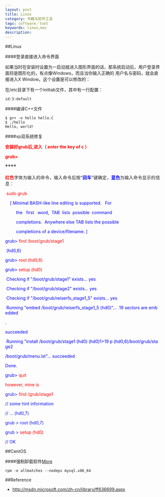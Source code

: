 ```yaml
---
layout: post
title: Linux
category: 书籍与软件工具
tags: software／tool
keywords: linux,mac
description: 
---
```



##Linux

####登录直接进入命令界面

如果当时在安装时设置为一启动就进入图形界面的话，那系统启动后，用户登录界面将是图形化的，有点像Windows，而且当你输入正确的 用户名与密码，就会直接进入X Window。这个设置是可以修改的：

在/etc目录下有一个inittab文件，其中有一行配置：

```
id:3:default
```

####编译C++文件

```
$ g++ -o hello hello.C
$ ./hello
Hello, world!
```
####xp双系统修复

<span style="font-size:18px;">**<span
style="color:#ff0000;font-size:10.5pt;">安装好grub后,进入（ enter the
key of c ）</span>**</span>
<div class="0" style="text-align:justify;margin-top:5pt;">

<span style="font-size:18px;">**<span
style="color:#ff0000;font-size:10.5pt;">grub\></span>**</span>

</div>

<div class="0" style="text-align:justify;margin-top:5pt;">

<span style="font-size:18px;">****</span>

</div>

<div class="0" style="text-align:justify;margin-top:5pt;">

<span style="font-size:18px;">**<span
style="color:#ff0000;font-size:10.5pt;">红色</span>**</span><span
style="font-size:10.5pt;">字体为输入的命令，</span><span
style="font-size:10.5pt;">输入命令后按“</span>**<span
style="color:#0000ff;font-size:10.5pt;">回车</span>**<span
style="font-size:10.5pt;">”键确定，</span>**<span
style="color:#0000ff;font-size:10.5pt;">蓝色</span>**<span
style="font-size:10.5pt;">为输入命令显示的信息</span><span
style="font-size:10.5pt;">：</span>

</div>

<div class="0">

<span style="font-size:10.5pt;"> </span><span
style="color:#ff0000;font-size:10.5pt;">sudo grub</span>

</div>

<div class="0">

<span style="font-size:10.5pt;">   </span><span
style="color:#0000ff;font-size:10.5pt;"> [ Minimal BASH-like line editing is supported.   For</span>

</div>

<div class="0">

<span
style="color:#0000ff;font-size:10.5pt;">         the   first   word,  TAB  lists  possible  command</span>

</div>

<div class="0">

<span
style="color:#0000ff;font-size:10.5pt;">         completions.  Anywhere else TAB lists the possible</span>

</div>

<div class="0">

<span
style="color:#0000ff;font-size:10.5pt;">         completions of a device/filename. ]</span>

</div>

<div class="0">

<span style="color:#0000ff;font-size:10.5pt;">grub\> </span><span
style="color:#ff0000;font-size:10.5pt;">find /boot/grub/stage1</span>

</div>

<div class="0">

<span style="font-size:10.5pt;"> </span><span
style="color:#0000ff;font-size:10.5pt;">(hd0,6)</span>

</div>

<div class="0">

<span style="color:#0000ff;font-size:10.5pt;">grub\></span><span
style="font-size:10.5pt;"> </span><span
style="color:#ff0000;font-size:10.5pt;">root (hd0,6)</span>

</div>

<div class="0">

<span style="color:#0000ff;font-size:10.5pt;">grub\> </span><span
style="color:#ff0000;font-size:10.5pt;">setup (hd0)</span>

</div>

<div class="0">

<span style="font-size:10.5pt;"> </span><span
style="color:#0000ff;font-size:10.5pt;">Checking if "/boot/grub/stage1" exists... yes</span>

</div>

<div class="0">

<span
style="color:#0000ff;font-size:10.5pt;"> Checking if "/boot/grub/stage2" exists... yes</span>

</div>

<div class="0">

<span
style="color:#0000ff;font-size:10.5pt;"> Checking if "/boot/grub/reiserfs\_stage1\_5" exists... yes</span>

</div>

<div class="0">

<span
style="color:#0000ff;font-size:10.5pt;"> Running "embed /boot/grub/reiserfs\_stage1\_5 (hd0)"...  19 sectors are embedded</span>

</div>

<div class="0">

<span style="color:#0000ff;font-size:10.5pt;">.</span>

</div>

<div class="0">

<span style="color:#0000ff;font-size:10.5pt;">succeeded</span>

</div>

<div class="0">

<span
style="color:#0000ff;font-size:10.5pt;"> Running "install /boot/grub/stage1 (hd0) (hd0)1+19 p (hd0,6)/boot/grub/stage2</span>

</div>

<div class="0">

<span
style="color:#0000ff;font-size:10.5pt;">/boot/grub/menu.lst"... succeeded</span>

</div>

<div class="0">

<span style="color:#0000ff;font-size:10.5pt;">Done.</span>

</div>

<div class="0">

<span style="color:#0000ff;font-size:10.5pt;">grub\> </span><span
style="color:#ff0000;font-size:10.5pt;">quit</span>

</div>

<div class="0">

<span style="font-size:10.5pt;"><span style="color:#ff0000;">however,
mine is</span></span>

</div>

<div class="0">

<span style="font-size:10.5pt;"><span style="color:#0f13ef;">grub\>
<span style="color:#ff0000;">find /grub/stage1</span></span></span>

</div>

<div class="0">

<span style="font-size:10.5pt;"><span style="color:#0f13ef;">// some
hint information</span></span>

</div>

<div class="0">

<span style="font-size:10.5pt;"><span style="color:#0f13ef;">// ...
(hd0,7)</span></span>

</div>

<div class="0">

<span style="font-size:10.5pt;"><span style="color:#0f13ef;">grub \>
root (hd0,7)</span></span>

</div>

<div class="0">

<span style="font-size:10.5pt;"><span style="color:#0f13ef;">grub \>
<span style="color:#ff0000;">setup (hd0)</span></span></span>

</div>

<div class="0">

<span style="font-size:10.5pt;"><span style="color:#0f13ef;">//
OK</span></span>

</div>



##CentOS

####强制卸载软件[More](http://blog.csdn.net/wulantian/article/details/8804696)

```
rpm -e allmatches --nodeps mysql.x86_64
```

##Reference

* <http://msdn.microsoft.com/zh-cn/library/ff636699.aspx>

